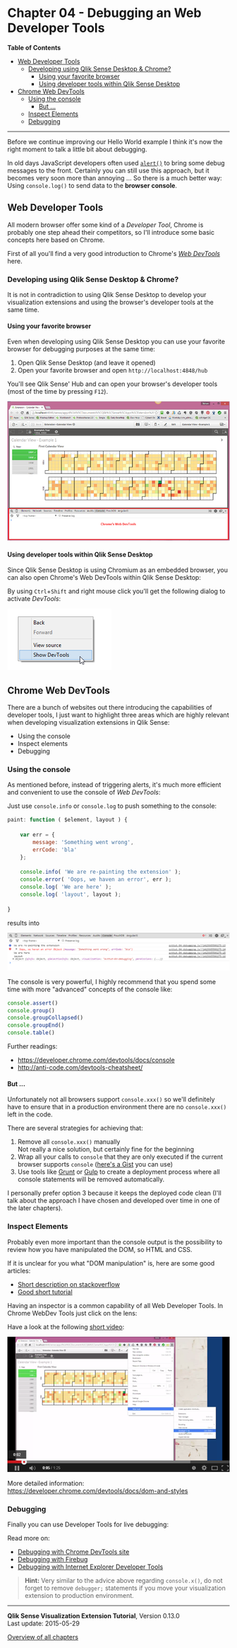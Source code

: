# Chapter 04 - Debugging an Web Developer Tools



**Table of Contents**

<!-- toc -->

- [Web Developer Tools](#web-developer-tools)
  * [Developing using Qlik Sense Desktop & Chrome?](#developing-using-qlik-sense-desktop---chrome-)
    + [Using your favorite browser](#using-your-favorite-browser)
    + [Using developer tools within Qlik Sense Desktop](#using-developer-tools-within-qlik-sense-desktop)
- [Chrome Web DevTools](#chrome-web-devtools)
  * [Using the console](#using-the-console)
    + [But ...](#but-)
  * [Inspect Elements](#inspect-elements)
  * [Debugging](#debugging)

<!-- tocstop -->

---


Before we continue improving our Hello World example I think it's now the right moment to talk a little bit about debugging.

In old days JavaScript developers often used [`alert()`](http://www.w3schools.com/jsref/met_win_alert.asp) to bring some debug messages to the front. Certainly you can still use this approach, but it becomes very soon more than annoying ... 
So there is a much better way: Using `console.log()` to send data to the **browser console**.

## Web Developer Tools

All modern browser offer some kind of a _Developer Tool_, Chrome is probably one step ahead their competitors, so I'll introduce some basic concepts here based on Chrome.

First of all you'll find a very good introduction to Chrome's [_Web DevTools_](https://developer.chrome.com/devtools) here.

### Developing using Qlik Sense Desktop & Chrome?
It is not in contradiction to using Qlik Sense Desktop to develop your visualization extensions and using the browser's developer tools at the same time.

#### Using your favorite browser
Even when developing using Qlik Sense Desktop you can use your favorite browser for debugging purposes at the same time:

1. Open Qlik Sense Desktop (and leave it opened)
2. Open your favorite browser and open `http://localhost:4848/hub`

You'll see Qlik Sense' Hub and can open your browser's developer tools (most of the time by pressing `F12`).

![](images/04/04_Chromes_Web_DevTools.png)

#### Using developer tools within Qlik Sense Desktop
Since Qlik Sense Desktop is using Chromium as an embedded browser, you can also open Chrome's Web DevTools within Qlik Sense Desktop:

By using `Ctrl`+`Shift` and right mouse click you'll get the following dialog to activate _DevTools_:

![](images/04/04_DevTools_in_QlikSenseDesktop.png)

## Chrome Web DevTools
There are a bunch of websites out there introducing the capabilities of developer tools, I just want to highlight three areas which are highly relevant when developing visualization extensions in Qlik Sense:

* Using the console
* Inspect elements
* Debugging

### Using the console

As mentioned before, instead of triggering alerts, it's much more efficient and convenient to use the console of _Web DevTools_:

Just use `console.info` or `console.log` to push something to the console:

```javascript
paint: function ( $element, layout ) {

	var err = {
		message: 'Something went wrong',
		errCode: 'bla'
	};

	console.info( 'We are re-painting the extension' );
	console.error( 'Oops, we haven an error', err );
	console.log( 'We are here' );
	console.log( 'layout', layout );

}
```
results into

![](images/04/04_Console_Sample.png)

The console is very powerful, I highly recommend that you spend some time with more "advanced" concepts of the console like:

```javascript
console.assert()
console.group()
console.groupCollapsed()
console.groupEnd()
console.table()
```

Further readings:

* https://developer.chrome.com/devtools/docs/console
* http://anti-code.com/devtools-cheatsheet/

#### But ...
Unfortunately not all browsers support ```console.xxx()``` so we'll definitely have to ensure that in a production environment there are no ```console.xxx()``` left in the code.

There are several strategies for achieving that:

1. Remove all ```console.xxx()``` manually  
Not really a nice solution, but certainly fine for the beginning
2. Wrap all your calls to `console` that they are only executed if the current browser supports `console` ([here's a Gist](https://gist.github.com/stefanwalther/1b5ba150815e3f9a1bcb) you can use)
3. Use tools like [Grunt](http://gruntjs.com/) or [Gulp](http://gulpjs.com/) to create a deployment process where all console statements will be removed automatically.

I personally prefer option 3 because it keeps the deployed code clean (I'll talk about the approach I have chosen and developed over time in one of the later chapters).


### Inspect Elements
Probably even more important than the console output is the possibility to review how you have manipulated the DOM, so HTML and CSS.

If it is unclear for you what "DOM manipulation" is, here are some good articles:

* [Short description on stackoverflow](http://stackoverflow.com/questions/3934826/what-do-people-mean-when-they-say-dom-manipulation)
* [Good short tutorial](https://dom-tutorials.appspot.com/static/2.html)

Having an inspector is a common capability of all Web Developer Tools. In Chrome WebDev Tools just click on the lens:

Have a look at the following [short video](https://www.youtube.com/watch?v=GHaneFM0QXU):

[![](images/04/04_ChromeWebDevTools_Inspect_Change_Elements.png)](https://www.youtube.com/watch?v=GHaneFM0QXU)

More detailed information: https://developer.chrome.com/devtools/docs/dom-and-styles

### Debugging
Finally you can use Developer Tools for live debugging:

Read more on:

* [Debugging with Chrome DevTools site](https://developer.chrome.com/devtools/docs/javascript-debugging)
* [Debugging with Firebug](http://www.developerfusion.com/article/139949/debugging-javascript-with-firebug/)
* [Debugging with Internet Explorer Developer Tools](https://msdn.microsoft.com/en-us/library/ie/gg589507%28v=vs.85%29.aspx)

>**Hint:**
> Very similar to the advice above regarding `console.x()`, do not forget to remove `debugger;` statements if you move your visualization extension to production environment.
  
---
**Qlik Sense Visualization Extension Tutorial**, Version 0.13.0<br/>
Last update: 2015-05-29<br/>

[Overview of all chapters](https://github.com/stefanwalther/qliksense-extension-tutorial/blob/master/tutorial/readme.md)